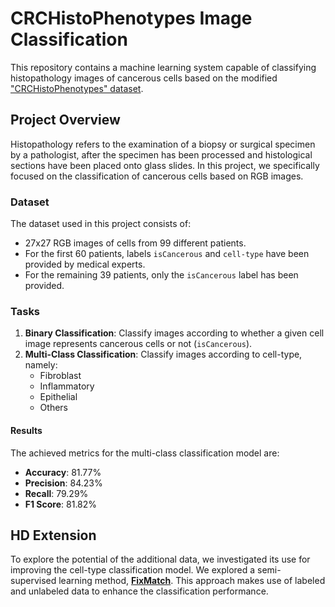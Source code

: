 # CRCHistoPhenotypes Image Classification

This repository contains a machine learning system capable of classifying 
histopathology images of cancerous cells based on the modified 
["CRCHistoPhenotypes" dataset](https://warwick.ac.uk/fac/cross_fac/tia/data/crchistolabelednucleihe ).

## Project Overview

Histopathology refers to the examination of a biopsy or surgical specimen 
by a pathologist, after the specimen has been processed and histological 
sections have been placed onto glass slides. In this project, we 
specifically focused on the classification of cancerous cells based on RGB 
images.

### Dataset

The dataset used in this project consists of:
- 27x27 RGB images of cells from 99 different patients.
- For the first 60 patients, labels `isCancerous` and `cell-type` have 
been provided by medical experts.
- For the remaining 39 patients, only the `isCancerous` label has been 
provided.


### Tasks

1. **Binary Classification**: Classify images according to whether a given 
cell image represents cancerous cells or not (`isCancerous`).
2. **Multi-Class Classification**: Classify images according to cell-type, 
namely: 
    - Fibroblast
    - Inflammatory
    - Epithelial 
    - Others

#### Results

The achieved metrics for the multi-class classification model are:
- **Accuracy**: 81.77%
- **Precision**: 84.23%
- **Recall**: 79.29%
- **F1 Score**: 81.82%

## HD Extension

To explore the potential of the additional data, we investigated its use 
for improving the cell-type classification model. We explored a 
semi-supervised learning method, [**FixMatch**](https://github.com/google-research/fixmatch). This approach makes use of 
labeled and unlabeled data to enhance the classification performance.
